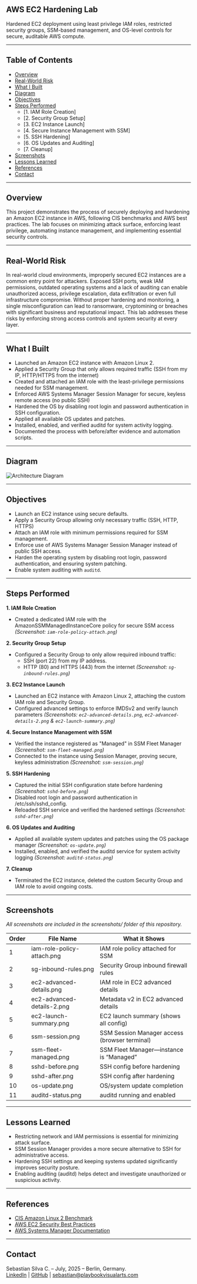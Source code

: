 ## AWS EC2 Hardening Lab

Hardened EC2 deployment using least privilege IAM roles, restricted security groups, SSM-based management, and OS-level controls for secure, auditable AWS compute.

---

## Table of Contents

- [Overview](#overview)
- [Real-World Risk](#real-world-risk)
- [What I Built](#what-i-built)
- [Diagram](#diagram)
- [Objectives](#objectives)
- [Steps Performed](#steps-performed)
  - [1. IAM Role Creation]
  - [2. Security Group Setup]
  - [3. EC2 Instance Launch]
  - [4. Secure Instance Management with SSM]
  - [5. SSH Hardening]
  - [6. OS Updates and Auditing]
  - [7. Cleanup]
- [Screenshots](#screenshots)
- [Lessons Learned](#lessons-learned)
- [References](#references)
- [Contact](#contact)

---

## Overview

This project demonstrates the process of securely deploying and hardening an Amazon EC2 instance in AWS, following CIS benchmarks and AWS best practices. The lab focuses on minimizing attack surface, enforcing least privilege, automating instance management, and implementing essential security controls.

---

## Real-World Risk

In real-world cloud environments, improperly secured EC2 instances are a common entry point for attackers. Exposed SSH ports, weak IAM permissions, outdated operating systems and a lack of auditing can enable unauthorized access, privilege escalation, data exfiltration or even full infrastructure compromise. Without proper hardening and monitoring, a single misconfiguration can lead to ransomware, cryptomining or breaches with significant business and reputational impact. This lab addresses these risks by enforcing strong access controls and system security at every layer.

---

## What I Built

- Launched an Amazon EC2 instance with Amazon Linux 2.
- Applied a Security Group that only allows required traffic (SSH from my IP, HTTP/HTTPS from the internet)
- Created and attached an IAM role with the least-privilege permissions needed for SSM management.
- Enforced AWS Systems Manager Session Manager for secure, keyless remote access (no public SSH)
- Hardened the OS by disabling root login and password authentication in SSH configuration.
- Applied all available OS updates and patches.
- Installed, enabled, and verified auditd for system activity logging.
- Documented the process with before/after evidence and automation scripts.

---

## Diagram

![Architecture Diagram](diagram.png)

---

## Objectives

- Launch an EC2 instance using secure defaults.
- Apply a Security Group allowing only necessary traffic (SSH, HTTP, HTTPS)
- Attach an IAM role with minimum permissions required for SSM management.
- Enforce use of AWS Systems Manager Session Manager instead of public SSH access.
- Harden the operating system by disabling root login, password authentication, and ensuring system patching.
- Enable system auditing with `auditd`.

---

## Steps Performed

**1. IAM Role Creation**
   - Created a dedicated IAM role with the AmazonSSMManagedInstanceCore policy for secure SSM access *(Screenshot: `iam-role-policy-attach.png`)*

**2. Security Group Setup**
   - Configured a Security Group to only allow required inbound traffic:
      - SSH (port 22) from my IP address.
      - HTTP (80) and HTTPS (443) from the internet *(Screenshot: `sg-inbound-rules.png`)*

**3. EC2 Instance Launch**
   - Launched an EC2 instance with Amazon Linux 2, attaching the custom IAM role and Security Group.
   - Configured advanced settings to enforce IMDSv2 and verify launch parameters *(Screenshots: `ec2-advanced-details.png`, `ec2-advanced-details-2.png` & `ec2-launch-summary.png`)*

**4. Secure Instance Management with SSM**
   - Verified the instance registered as "Managed" in SSM Fleet Manager *(Screenshot: `ssm-fleet-managed.png`)*
   - Connected to the instance using Session Manager, proving secure, keyless administration *(Screenshot: `ssm-session.png`)*

**5. SSH Hardening**
   - Captured the initial SSH configuration state before hardening *(Screenshot: `sshd-before.png`)*
   - Disabled root login and password authentication in /etc/ssh/sshd_config.
   - Reloaded SSH service and verified the hardened settings *(Screenshot: `sshd-after.png`)*

**6. OS Updates and Auditing**
   - Applied all available system updates and patches using the OS package manager *(Screenshot: `os-update.png`)*
   - Installed, enabled, and verified the auditd service for system activity logging *(Screenshot: `auditd-status.png`)*

**7. Cleanup**
   - Terminated the EC2 instance, deleted the custom Security Group and IAM role to avoid ongoing costs.

---

## Screenshots

*All screenshots are included in the screenshots/ folder of this repository.*

| Order | File Name                  | What it Shows                                 |
| ----- | -------------------------- | --------------------------------------------- |
| 1     | iam-role-policy-attach.png | IAM role policy attached for SSM              |
| 2     | sg-inbound-rules.png       | Security Group inbound firewall rules         |
| 3     | ec2-advanced-details.png   | IAM role in EC2 advanced details              |
| 4     | ec2-advanced-details-2.png | Metadata v2 in EC2 advanced details           |
| 5     | ec2-launch-summary.png     | EC2 launch summary (shows all config)         |
| 6     | ssm-session.png            | SSM Session Manager access (browser terminal) |
| 7     | ssm-fleet-managed.png      | SSM Fleet Manager—instance is “Managed”       |
| 8     | sshd-before.png            | SSH config before hardening                   |
| 9     | sshd-after.png             | SSH config after hardening                    |
| 10    | os-update.png              | OS/system update completion                   |
| 11    | auditd-status.png          | auditd running and enabled                    |

---

## Lessons Learned

- Restricting network and IAM permissions is essential for minimizing attack surface.
- SSM Session Manager provides a more secure alternative to SSH for administrative access.
- Hardening SSH settings and keeping systems updated significantly improves security posture.
- Enabling auditing (auditd) helps detect and investigate unauthorized or suspicious activity.

---

## References

- [CIS Amazon Linux 2 Benchmark](https://www.cisecurity.org/benchmark/amazon_linux/)
- [AWS EC2 Security Best Practices](https://docs.aws.amazon.com/AWSEC2/latest/UserGuide/ec2-best-practices.html)
- [AWS Systems Manager Documentation](https://docs.aws.amazon.com/systems-manager/)

---

## Contact

Sebastian Silva C. – July, 2025 – Berlin, Germany.  
[LinkedIn](https://www.linkedin.com/in/sebastiansilc) | [GitHub](https://github.com/SebaSilC) | [sebastian@playbookvisualarts.com](mailto:sebastian@playbookvisualarts.com)
